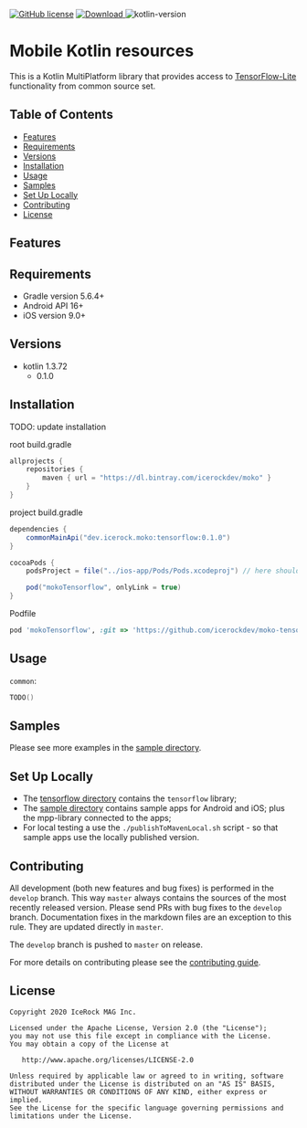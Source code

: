 [![GitHub license](https://img.shields.io/badge/license-Apache%20License%202.0-blue.svg?style=flat)](http://www.apache.org/licenses/LICENSE-2.0) [![Download](https://api.bintray.com/packages/icerockdev/moko/moko-tensorflow/images/download.svg) ](https://bintray.com/icerockdev/moko/moko-tensorflow/_latestVersion) ![kotlin-version](https://img.shields.io/badge/kotlin-1.3.72-orange)

# Mobile Kotlin resources
This is a Kotlin MultiPlatform library that provides access to [TensorFlow-Lite](https://github.com/tensorflow/tensorflow/tree/master/tensorflow/lite) functionality from
common source set.

## Table of Contents
- [Features](#features)
- [Requirements](#requirements)
- [Versions](#versions)
- [Installation](#installation)
- [Usage](#usage)
- [Samples](#samples)
- [Set Up Locally](#set-up-locally)
- [Contributing](#contributing)
- [License](#license)

## Features

## Requirements
- Gradle version 5.6.4+
- Android API 16+
- iOS version 9.0+

## Versions
- kotlin 1.3.72
  - 0.1.0

## Installation

TODO: update installation

root build.gradle  
```groovy
allprojects {
    repositories {
        maven { url = "https://dl.bintray.com/icerockdev/moko" }
    }
}
```

project build.gradle
```groovy
dependencies {
    commonMainApi("dev.icerock.moko:tensorflow:0.1.0")
}

cocoaPods {
    podsProject = file("../ios-app/Pods/Pods.xcodeproj") // here should be path to Pods xcode project

    pod("mokoTensorflow", onlyLink = true)
}
```

Podfile
```ruby
pod 'mokoTensorflow', :git => 'https://github.com/icerockdev/moko-tensorflow.git', :tag => 'release/0.1.0'
```

## Usage
`common`:
```kotlin
TODO()
```

## Samples
Please see more examples in the [sample directory](sample).

## Set Up Locally 
- The [tensorflow directory](tensorflow) contains the `tensorflow` library;
- The [sample directory](sample) contains sample apps for Android and iOS; plus the mpp-library connected to the apps;
- For local testing a use the `./publishToMavenLocal.sh` script - so that sample apps use the locally published version.

## Contributing
All development (both new features and bug fixes) is performed in the `develop` branch. This way `master` always contains the sources of the most recently released version. Please send PRs with bug fixes to the `develop` branch. Documentation fixes in the markdown files are an exception to this rule. They are updated directly in `master`.

The `develop` branch is pushed to `master` on release.

For more details on contributing please see the [contributing guide](CONTRIBUTING.md).

## License
        
    Copyright 2020 IceRock MAG Inc.
    
    Licensed under the Apache License, Version 2.0 (the "License");
    you may not use this file except in compliance with the License.
    You may obtain a copy of the License at
    
       http://www.apache.org/licenses/LICENSE-2.0
    
    Unless required by applicable law or agreed to in writing, software
    distributed under the License is distributed on an "AS IS" BASIS,
    WITHOUT WARRANTIES OR CONDITIONS OF ANY KIND, either express or implied.
    See the License for the specific language governing permissions and
    limitations under the License.
